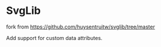 # SvgLib

fork from https://github.com/huysentruitw/svglib/tree/master

Add support for custom data attributes.